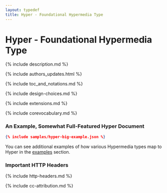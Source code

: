 ```yaml
---
layout: typedef
title: Hyper - Foundational Hypermedia Type
---
```


# Hyper - Foundational Hypermedia Type

{% include description.md %}

{% include authors_updates.html %}

{% include toc_and_notations.md %}

{% include design-choices.md %}

{% include extensions.md %}

{% include corevocabulary.md %}

### An Example, Somewhat Full-Featured Hyper Document

```json
{% include samples/hyper-big-example.json %}
```

You can see additional examples of how various Hypermedia types map to Hyper
in the [examples](/examples) section.

### Important HTTP Headers

{% include http-headers.md %}

{% include cc-attribution.md %}
